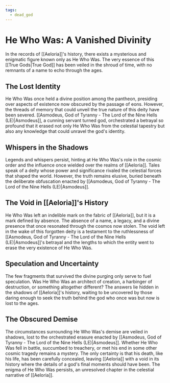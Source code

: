 ```yaml
---
tags:
  - dead_god
---
```

# He Who Was: A Vanished Divinity

In the records of [[Aeloria]]'s history, there exists a mysterious and enigmatic figure known only as He Who Was. The very essence of this [[True Gods|True God]] has been veiled in the shroud of time, with no remnants of a name to echo through the ages.

## The Lost Identity

He Who Was once held a divine position among the pantheon, presiding over aspects of existence now obscured by the passage of eons. However, the threads of memory that could unveil the true nature of this deity have been severed. [[Asmodeus, God of Tyranny - The Lord of the Nine Hells (LE)|Asmodeus]], a cunning servant turned god, orchestrated a betrayal so profound that it erased not only He Who Was from the celestial tapestry but also any knowledge that could unravel the god's identity.

## Whispers in the Shadows

Legends and whispers persist, hinting at He Who Was's role in the cosmic order and the influence once wielded over the realms of [[Aeloria]]. Tales speak of a deity whose power and significance rivaled the celestial forces that shaped the world. However, the truth remains elusive, buried beneath the deliberate obfuscation enacted by [[Asmodeus, God of Tyranny - The Lord of the Nine Hells (LE)|Asmodeus]].

## The Void in [[Aeloria]]'s History

He Who Was left an indelible mark on the fabric of [[Aeloria]], but it is a mark defined by absence. The absence of a name, a legacy, and a divine presence that once resonated through the cosmos now stolen. The void left in the wake of this forgotten deity is a testament to the ruthlessness of [[Asmodeus, God of Tyranny - The Lord of the Nine Hells (LE)|Asmodeus]]'s betrayal and the lengths to which the entity went to erase the very existence of He Who Was.

## Speculation and Uncertainty

The few fragments that survived the divine purging only serve to fuel speculation. Was He Who Was an architect of creation, a harbinger of destruction, or something altogether different? The answers lie hidden in the shadows of [[Aeloria]]'s history, waiting to be uncovered by those daring enough to seek the truth behind the god who once was but now is lost to the ages.

## The Obscured Demise

The circumstances surrounding He Who Was's demise are veiled in shadows, lost to the orchestrated erasure enacted by [[Asmodeus, God of Tyranny - The Lord of the Nine Hells (LE)|Asmodeus]]. Whether He Who Was fell in battle, succumbed to treachery, or met his end in some other cosmic tragedy remains a mystery. The only certainty is that his death, like his life, has been carefully concealed, leaving [[Aeloria]] with a void in its history where the details of a god's final moments should have been. The enigma of He Who Was persists, an unresolved chapter in the celestial narrative of [[Aeloria]].